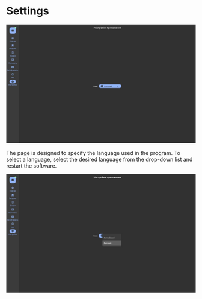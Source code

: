 # Settings

![General view of the page "Settings"](/assets/image/program_sheets/en/sheet10_settings/settings_general_ru.jpg "General view of the page 'Settings'")

The page is designed to specify the language used in the program. To select a language, select the desired language from the drop-down list and restart the software.

![Language selection](/assets/image/program_sheets/en/sheet10_settings/settings_choose.jpg "Language selection")